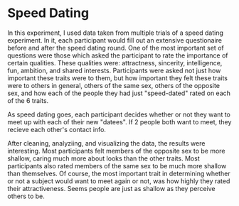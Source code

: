 # Speed Dating

In this experiment, I used data taken from multiple trials of a speed dating experiment. In it, each participant would fill out an extensive questionaire before and after the speed dating round. One of the most important set of questions were those which asked the participant to rate the importance of certain qualities. These qualities were: attractness, sincerity, intelligence, fun, ambition, and shared interests. Participants were asked not just how important these traits were to them, but how important they felt these traits were to others in general, others of the same sex, others of the opposite sex, and how each of the people they had just "speed-dated" rated on each of the 6 traits. 

As speed dating goes, each participant decides whether or not they want to meet up with each of their new "datees". If 2 people both want to meet, they recieve each other's contact info.

After cleaning, analyziing, and visualizing the data, the results were interesting. Most participants felt members of the opposite sex to be more shallow, caring much more about looks than the other traits. Most participants also rated members of the same sex to be much more shallow than themselves. Of course, the most important trait in determining whether or not a subject would want to meet again or not, was how highly they rated their attractiveness. Seems people are just as shallow as they perceive others to be.
